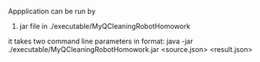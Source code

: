 Appplication can be run by 
1) jar file in ./executable/MyQCleaningRobotHomowork

it takes two command line parameters in format:
java -jar ./executable/MyQCleaningRobotHomowork.jar <source.json> <result.json>
